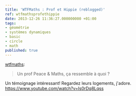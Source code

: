 ```yaml
---
title: 'WTFMaths : Prof et Hippie (reblogged)'
ref: wtfmathsprofethippie
date: 2013-12-26 11:36:27.000000000 +01:00
tags:
- géométrie
- systèmes dynamiques
- basic
- circle
- math
published: true
---
```


[wtfmaths](http://wtfmaths.com/post/70177960269/un-prof-peace-maths-ca-ressemble-a-quoi):

> Un prof Peace & Maths, ça ressemble à quoi ?

Un témoignage intéressant! Regardez leurs logements, j'adore.  
<https://www.youtube.com/watch?v=Is0rDq8Lqss>
